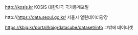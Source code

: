 http://kosis.kr KOSIS 대한민국 국가통계포털

http://https://data.seoul.go.kr/ 서울시 열린데이터광장

https://kbig.kr/portal/kbig/datacube/dataset/info 그밖에 데이터셋 
